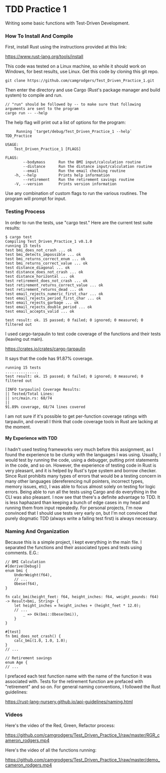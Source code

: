 # TDD Practice 1

Writing some basic functions with Test-Driven Development.

### How To Install And Compile

First, install Rust using the instructions provided at this link:

https://www.rust-lang.org/tools/install

This code was tested on a Linux machine, so while it should work on Windows, for best results, use Linux.
Get this code by cloning this git repo.
```
git clone https://github.com/camgrodgers/Test_Driven_Practice_1.git
```
Then enter the directory and use Cargo (Rust's package manager and build system) to compile and run.
```
// "run" should be followed by -- to make sure that following arguments are sent to the program
cargo run -- --help
```
The help flag will print out a list of options for the program:
```
     Running `target/debug/Test_Driven_Practice_1 --help`
TDD_Practice

USAGE:
    Test_Driven_Practice_1 [FLAGS]

FLAGS:
        --bodymass      Run the BMI input/calculation routine
        --distance      Run the distance input/calculation routine
        --email         Run the email checking routine
    -h, --help          Prints help information
        --retirement    Run the retirement savings routine
    -V, --version       Prints version information
```
Use any combination of custom flags to run the various routines. The program will prompt for input.

### Testing Process

In order to run the tests, use "cargo test." Here are the current test suite results:
```
$ cargo test
Compiling Test_Driven_Practice_1 v0.1.0
running 15 tests
test bmi_does_not_crash ... ok
test bmi_detects_impossible ... ok
test bmi_returns_correct_enum ... ok
test bmi_returns_correct_value ... ok
test distance_diagonal ... ok
test distance_does_not_crash ... ok
test distance_horizontal ... ok
test retirement_does_not_crash ... ok
test retirement_returns_correct_value ... ok
test retirement_returns_dead ... ok
test email_rejects_numeric_first_char ... ok
test email_rejects_period_first_char ... ok
test email_rejects_garbage ... ok
test email_rejects_double_period ... ok
test email_accepts_valid ... ok

test result: ok. 15 passed; 0 failed; 0 ignored; 0 measured; 0 filtered out
```
I used cargo-tarpaulin to test code coverage of the functions and their tests (leaving out main).

https://crates.io/crates/cargo-tarpaulin

It says that the code has 91.87% coverage.
```
running 15 tests
...............
test result: ok. 15 passed; 0 failed; 0 ignored; 0 measured; 0 filtered out

[INFO tarpaulin] Coverage Results:
|| Tested/Total Lines:
|| src/main.rs: 68/74
|| 
91.89% coverage, 68/74 lines covered
```
I am not sure if it's possible to get per-function coverage ratings with tarpaulin, and overall I think that code coverage tools in Rust are lacking at the moment.

#### My Experience with TDD

I hadn't used testing frameworks very much before this assignment, as I found the experience to be clunky with the languages I was using.
Usually, I would test by running the code, using a debugger, putting print statements in the code, and so on.
However, the experience of testing code in Rust is very pleasant, and it is helped by Rust's type system and borrow checker.
Since Rust prohibits many types of errors that would be a testing concern in many other languages (dereferencing null pointers, incorrect types, memory issues, etc),
I was able to focus almost solely on testing for logic errors. Being able to run all the tests using Cargo and do everything in the CLI was also pleasant.
I now see that there's a definite advantage to TDD. It is less haphazard than keeping a bunch of edge cases in my head and running them from input repeatedly.
For personal projects, I'm now convinced that I should use tests very early on, but I'm not convinced that purely dogmatic TDD (always write a failing test first) is always necessary.

### Naming And Organization

Because this is a simple project, I kept everything in the main file.
I separated the functions and their associated types and tests using comments. E.G.:
```
// BMI Calculation
#[derive(Debug)]
enum bmi {
    UnderWeight(f64),
	// ...
    Obese(f64),
}

fn calc_bmi(height_feet: f64, height_inches: f64, weight_pounds: f64) -> Result<bmi, String> {
    let height_inches = height_inches + (height_feet * 12.0);
    // ...
        _ => Ok(bmi::Obese(bmi)),
    }
}

#[test]
fn bmi_does_not_crash() {
    calc_bmi(1.0, 1.0, 1.0);
}
// ...

// Retirement savings
enum Age {
// ...
```
I prefaced each test function name with the name of the function it was associated with.
Tests for the retirement function are prefaced with "retirement" and so on. 
For general naming conventions, I followed the Rust guidelines:

https://rust-lang-nursery.github.io/api-guidelines/naming.html

### Videos
Here's the video of the Red, Green, Refactor process:

https://github.com/camgrodgers/Test_Driven_Practice_1/raw/master/RGR_cameron_rodgers.mp4

Here's the video of all the functions running:

https://github.com/camgrodgers/Test_Driven_Practice_1/raw/master/demo_cameron_rodgers.mp4
